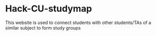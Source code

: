 # Hack-CU-studymap
This website is used to connect students with other students/TAs of a similar subject to form study groups
